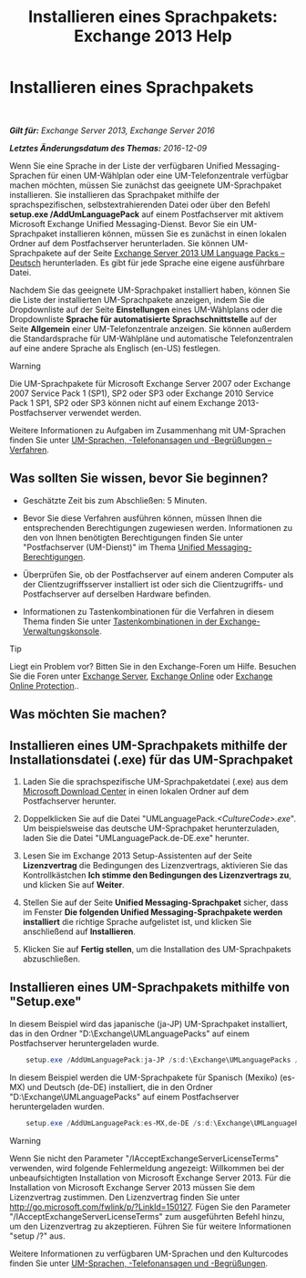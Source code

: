﻿---
title: 'Installieren eines Sprachpakets: Exchange 2013 Help'
TOCTitle: Installieren eines Sprachpakets
ms:assetid: ed14ffa5-c9b0-4367-b5da-564024b360ff
ms:mtpsurl: https://technet.microsoft.com/de-de/library/Dd876951(v=EXCHG.150)
ms:contentKeyID: 50477024
ms.date: 04/24/2018
mtps_version: v=EXCHG.150
ms.translationtype: HT
---

# Installieren eines Sprachpakets

 

_**Gilt für:** Exchange Server 2013, Exchange Server 2016_

_**Letztes Änderungsdatum des Themas:** 2016-12-09_

Wenn Sie eine Sprache in der Liste der verfügbaren Unified Messaging-Sprachen für einen UM-Wählplan oder eine UM-Telefonzentrale verfügbar machen möchten, müssen Sie zunächst das geeignete UM-Sprachpaket installieren. Sie installieren das Sprachpaket mithilfe der sprachspezifischen, selbstextrahierenden Datei oder über den Befehl **setup.exe /AddUmLanguagePack** auf einem Postfachserver mit aktivem Microsoft Exchange Unified Messaging-Dienst. Bevor Sie ein UM-Sprachpaket installieren können, müssen Sie es zunächst in einen lokalen Ordner auf dem Postfachserver herunterladen. Sie können UM-Sprachpakete auf der Seite [Exchange Server 2013 UM Language Packs – Deutsch](https://go.microsoft.com/fwlink/p/?linkid=266542) herunterladen. Es gibt für jede Sprache eine eigene ausführbare Datei.

Nachdem Sie das geeignete UM-Sprachpaket installiert haben, können Sie die Liste der installierten UM-Sprachpakete anzeigen, indem Sie die Dropdownliste auf der Seite **Einstellungen** eines UM-Wählplans oder die Dropdownliste **Sprache für automatisierte Sprachschnittstelle** auf der Seite **Allgemein** einer UM-Telefonzentrale anzeigen. Sie können außerdem die Standardsprache für UM-Wählpläne und automatische Telefonzentralen auf eine andere Sprache als Englisch (en-US) festlegen.


> [!WARNING]
> Die UM-Sprachpakete für Microsoft Exchange Server&nbsp;2007 oder Exchange 2007 Service Pack&nbsp;1&nbsp;(SP1), SP2 oder SP3 oder Exchange 2010 Service Pack&nbsp;1&nbsp;SP1, SP2 oder SP3 können nicht auf einem Exchange 2013-Postfachserver verwendet werden.



Weitere Informationen zu Aufgaben im Zusammenhang mit UM-Sprachen finden Sie unter [UM-Sprachen, -Telefonansagen und -Begrüßungen – Verfahren](um-languages-prompts-and-greetings-procedures-exchange-2013-help.md).

## Was sollten Sie wissen, bevor Sie beginnen?

  - Geschätzte Zeit bis zum Abschließen: 5 Minuten.

  - Bevor Sie diese Verfahren ausführen können, müssen Ihnen die entsprechenden Berechtigungen zugewiesen werden. Informationen zu den von Ihnen benötigten Berechtigungen finden Sie unter "Postfachserver (UM-Dienst)" im Thema [Unified Messaging-Berechtigungen](unified-messaging-permissions-exchange-2013-help.md).

  - Überprüfen Sie, ob der Postfachserver auf einem anderen Computer als der Clientzugriffsserver installiert ist oder sich die Clientzugriffs- und Postfachserver auf derselben Hardware befinden.

  - Informationen zu Tastenkombinationen für die Verfahren in diesem Thema finden Sie unter [Tastenkombinationen in der Exchange-Verwaltungskonsole](keyboard-shortcuts-in-the-exchange-admin-center-exchange-online-protection-help.md).


> [!TIP]
> Liegt ein Problem vor? Bitten Sie in den Exchange-Foren um Hilfe. Besuchen Sie die Foren unter <A href="https://go.microsoft.com/fwlink/p/?linkid=60612">Exchange Server</A>, <A href="https://go.microsoft.com/fwlink/p/?linkid=267542">Exchange Online</A> oder <A href="https://go.microsoft.com/fwlink/p/?linkid=285351">Exchange Online Protection</A>..



## Was möchten Sie machen?

## Installieren eines UM-Sprachpakets mithilfe der Installationsdatei (.exe) für das UM-Sprachpaket

1.  Laden Sie die sprachspezifische UM-Sprachpaketdatei (.exe) aus dem [Microsoft Download Center](https://go.microsoft.com/fwlink/p/?linkid=266542) in einen lokalen Ordner auf dem Postfachserver herunter.

2.  Doppelklicken Sie auf die Datei "UMLanguagePack.*\<CultureCode\>.exe*". Um beispielsweise das deutsche UM-Sprachpaket herunterzuladen, laden Sie die Datei "UMLanguagePack.de-DE.exe" herunter.

3.  Lesen Sie im Exchange 2013 Setup-Assistenten auf der Seite **Lizenzvertrag** die Bedingungen des Lizenzvertrags, aktivieren Sie das Kontrollkästchen **Ich stimme den Bedingungen des Lizenzvertrags zu**, und klicken Sie auf **Weiter**.

4.  Stellen Sie auf der Seite **Unified Messaging-Sprachpaket** sicher, dass im Fenster **Die folgenden Unified Messaging-Sprachpakete werden installiert** die richtige Sprache aufgelistet ist, und klicken Sie anschließend auf **Installieren**.

5.  Klicken Sie auf **Fertig stellen**, um die Installation des UM-Sprachpakets abzuschließen.

## Installieren eines UM-Sprachpakets mithilfe von "Setup.exe"

In diesem Beispiel wird das japanische (ja-JP) UM-Sprachpaket installiert, das in den Ordner "D:\\Exchange\\UMLanguagePacks" auf einem Postfachserver heruntergeladen wurde.

```powershell
    setup.exe /AddUmLanguagePack:ja-JP /s:d:\Exchange\UMLanguagePacks /IAcceptExchangeServerLicenseTerms
```

In diesem Beispiel werden die UM-Sprachpakete für Spanisch (Mexiko) (es-MX) und Deutsch (de-DE) installiert, die in den Ordner "D:\\Exchange\\UMLanguagePacks" auf einem Postfachserver heruntergeladen wurden.

```powershell
    setup.exe /AddUmLanguagePack:es-MX,de-DE /s:d:\Exchange\UMLanguagePacks /IAcceptExchangeServerLicenseTerms
```


> [!WARNING]
> Wenn Sie nicht den Parameter "/IAcceptExchangeServerLicenseTerms" verwenden, wird folgende Fehlermeldung angezeigt: Willkommen bei der unbeaufsichtigten Installation von Microsoft Exchange Server 2013. Für die Installation von Microsoft Exchange Server 2013 müssen Sie dem Lizenzvertrag zustimmen. Den Lizenzvertrag finden Sie unter http://go.microsoft.com/fwlink/p/?LinkId=150127. Fügen Sie den Parameter "/IAcceptExchangeServerLicenseTerms" zum ausgeführten Befehl hinzu, um den Lizenzvertrag zu akzeptieren. Führen Sie für weitere Informationen "setup /?" aus.



Weitere Informationen zu verfügbaren UM-Sprachen und den Kulturcodes finden Sie unter [UM-Sprachen, -Telefonansagen und -Begrüßungen](um-languages-prompts-and-greetings-exchange-2013-help.md).

